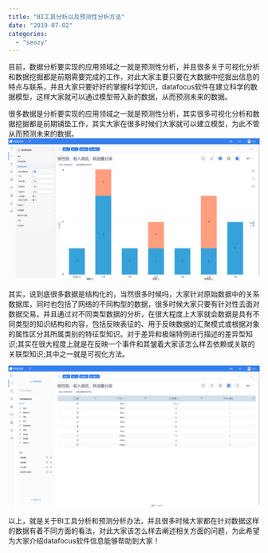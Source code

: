 ```yaml
---
title: "BI工具分析以及预测性分析方法"
date: "2019-07-02"
categories: 
  - "seozy"
---
```


目前，数据分析要实现的应用领域之一就是预测性分析，并且很多关于可视化分析和数据挖掘都是前期需要完成的工作，对此大家主要只要在大数据中挖掘出信息的特点与联系，并且大家只要好好的掌握科学知识，datafocus软件在建立科学的数据模型，这样大家就可以通过模型带入新的数据，从而预测未来的数据。

很多数据是分析要实现的应用领域之一就是预测性分析，其实很多可视化分析和数据挖掘都是前期铺垫工作，其实大家在很多时候们大家就可以建立模型，为此不管从而预测未来的数据。![](images/word-image-12.png)

其实，说到底很多数据是结构化的，当然很多时候吗，大家针对原始数据中的关系数据库，同时也包括了网络的不同构型的数据，很多时候大家只要有针对性去面对数据交易。并且通过对不同类型数据的分析，在很大程度上大家就会数据是具有不同类型的知识结构和内容，包括反映表征的、用于反映数据的汇聚模式或根据对象的属性区分其所属类别的特征型知识。对于差异和极端特例进行描述的差异型知识;其实在很大程度上就是在反映一个事件和其皱着大家该怎么样去依赖或关联的关联型知识;其中之一就是可视化方法。

![](images/word-image-11.png)

以上，就是关于BI工具分析和预测分析办法，并且很多时候大家都在针对数据这样的数据有着不同方面的看法，对此大家该怎么样去阐述相关方面的问题，为此希望为大家介绍datafocus软件信息能够帮助到大家！
